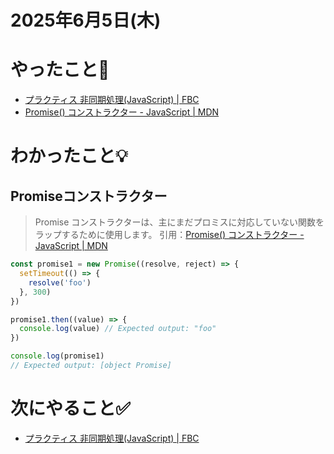 # 2025年6月5日(木)

# やったこと📝

- [プラクティス 非同期処理\(JavaScript\) \| FBC](https://bootcamp.fjord.jp/practices/204)
- [Promise\(\) コンストラクター \- JavaScript \| MDN](https://developer.mozilla.org/ja/docs/Web/JavaScript/Reference/Global_Objects/Promise/Promise)
# わかったこと💡
## Promiseコンストラクター

> Promise コンストラクターは、主にまだプロミスに対応していない関数をラップするために使用します。
> 引用：[Promise\(\) コンストラクター \- JavaScript \| MDN](https://developer.mozilla.org/ja/docs/Web/JavaScript/Reference/Global_Objects/Promise/Promise)

```javascript
const promise1 = new Promise((resolve, reject) => {
  setTimeout(() => {
    resolve('foo')
  }, 300)
})

promise1.then((value) => {
  console.log(value) // Expected output: "foo"
})

console.log(promise1)
// Expected output: [object Promise]
```

# 次にやること✅

- [プラクティス 非同期処理\(JavaScript\) \| FBC](https://bootcamp.fjord.jp/practices/204)

